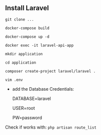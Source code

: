 ## Install Laravel ##
`git clone ... `

`docker-compose build`

`docker-compose up -d`

`docker exec -it laravel-api-app`

`mkdir application`

`cd application`

`composer create-project laravel/laravel .`

`vim .env`

- add the Database Credentials: 

  DATABASE=laravel
  
  USER=root
  
  PW=password
  
Check if works with: `php artisan route_list` 

